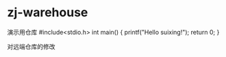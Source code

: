 # zj-warehouse
演示用仓库
#include<stdio.h>
int main()
{
    printf("Hello suixing!");
    return 0;
}

对远端仓库的修改
